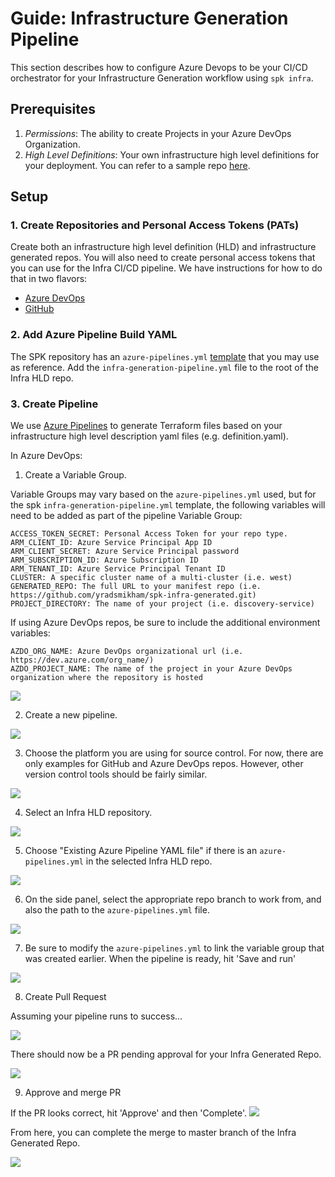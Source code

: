 # Guide: Infrastructure Generation Pipeline

This section describes how to configure Azure Devops to be your CI/CD
orchestrator for your Infrastructure Generation workflow using `spk infra`.

## Prerequisites

1. _Permissions_: The ability to create Projects in your Azure DevOps
   Organization.
2. _High Level Definitions_: Your own infrastructure high level definitions for
   your deployment. You can refer to a sample repo
   [here](https://github.com/yradsmikham/spk-infra-hld).

## Setup

### 1. Create Repositories and Personal Access Tokens (PATs)

Create both an infrastructure high level definition (HLD) and infrastructure
generated repos. You will also need to create personal access tokens that you
can use for the Infra CI/CD pipeline. We have instructions for how to do that in
two flavors:

- [Azure DevOps](https://github.com/microsoft/bedrock/blob/master/gitops/azure-devops/ADORepos.md)
- [GitHub](https://github.com/microsoft/bedrock/blob/master/gitops/azure-devops/GitHubRepos.md)

### 2. Add Azure Pipeline Build YAML

The SPK repository has an `azure-pipelines.yml`
[template](../../infra-generation-pipeline.yml) that you may use as reference.
Add the `infra-generation-pipeline.yml` file to the root of the Infra HLD repo.

### 3. Create Pipeline

We use
[Azure Pipelines](https://docs.microsoft.com/en-us/azure/devops/pipelines/get-started/key-pipelines-concepts?toc=/azure/devops/pipelines/toc.json&bc=/azure/devops/boards/pipelines/breadcrumb/toc.json&view=azure-devops)
to generate Terraform files based on your infrastructure high level description
yaml files (e.g. definition.yaml).

In Azure DevOps:

1. Create a Variable Group.

Variable Groups may vary based on the `azure-pipelines.yml` used, but for the
spk `infra-generation-pipeline.yml` template, the following variables will need
to be added as part of the pipeline Variable Group:

```
ACCESS_TOKEN_SECRET: Personal Access Token for your repo type.
ARM_CLIENT_ID: Azure Service Principal App ID
ARM_CLIENT_SECRET: Azure Service Principal password
ARM_SUBSCRIPTION_ID: Azure Subscription ID
ARM_TENANT_ID: Azure Service Principal Tenant ID
CLUSTER: A specific cluster name of a multi-cluster (i.e. west)
GENERATED_REPO: The full URL to your manifest repo (i.e. https://github.com/yradsmikham/spk-infra-generated.git)
PROJECT_DIRECTORY: The name of your project (i.e. discovery-service)
```

If using Azure DevOps repos, be sure to include the additional environment
variables:

```
AZDO_ORG_NAME: Azure DevOps organizational url (i.e. https://dev.azure.com/org_name/)
AZDO_PROJECT_NAME: The name of the project in your Azure DevOps organization where the repository is hosted
```

![](../images/spk-infra-vg.png)

2. Create a new pipeline.

![](../images/spk-infra-new-pipeline.png)

3. Choose the platform you are using for source control. For now, there are only
   examples for GitHub and Azure DevOps repos. However, other version control
   tools should be fairly similar.

![](../images/spk-infra-github.png)

4. Select an Infra HLD repository.

![](../images/spk-infra-repo.png)

5. Choose "Existing Azure Pipeline YAML file" if there is an
   `azure-pipelines.yml` in the selected Infra HLD repo.

![](../images/spk-infra-existing-yaml.png)

6. On the side panel, select the appropriate repo branch to work from, and also
   the path to the `azure-pipelines.yml` file.

![](../images/spk-infra-path-to-yaml.png)

7. Be sure to modify the `azure-pipelines.yml` to link the variable group that
   was created earlier. When the pipeline is ready, hit 'Save and run'

![](../images/spk-infra-save-run.png)

8. Create Pull Request

Assuming your pipeline runs to success...

![](../images/spk-infra-successful-pipeline.png)

There should now be a PR pending approval for your Infra Generated Repo.

![](../images/spk-infra-pr.png)

9. Approve and merge PR

If the PR looks correct, hit 'Approve' and then 'Complete'.
![](../images/spk-infra-pr-approve.png)

From here, you can complete the merge to master branch of the Infra Generated
Repo.

![](../images/spk-infra-complete-merge.png)
